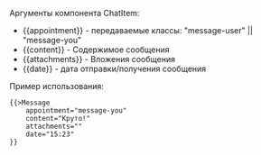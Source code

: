 Аргументы компонента ChatItem:
* {{appointment}} - передаваемые классы: "message-user" || "message-you" <br>
* {{content}} - Содержимое сообщения <br>
* {{attachments}} - Вложения сообщения <br>
* {{date}} - дата отправки/получения сообщения <br>

Пример использования: <br>
```
{{>Message
    appointment="message-you"
    content="Круто!"
    attachments=""
    date="15:23"
}}
```
